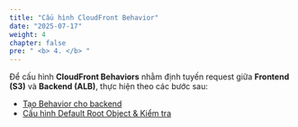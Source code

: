```yaml
---
title: "Cấu hình CloudFront Behavior"
date: "2025-07-17"
weight: 4
chapter: false
pre: " <b> 4. </b> "
---
```


Để cấu hình **CloudFront Behaviors** nhằm định tuyến request giữa **Frontend (S3)** và **Backend (ALB)**, thực hiện theo các bước sau:

- [Tạo Behavior cho backend](1-create-api-behavior)
- [Cấu hình Default Root Object & Kiểm tra](2-set-default-root-object)
